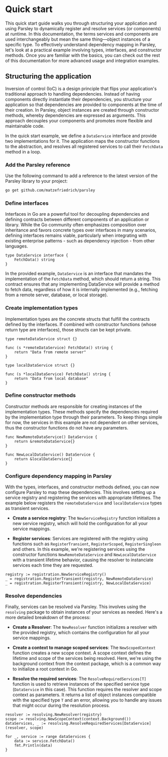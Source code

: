 # Quick start

This quick start guide walks you through structuring your application and using Parsley to dynamically register and resolve services (or components) at runtime. In this documentation, the terms services and components are used interchangeably but mean the same thing—object instances of a specific type. To effectively understand dependency mapping in Parsley, let's look at a practical example involving types, interfaces, and constructor methods. Once you are familiar with the basics, you can check out the rest of this documentation for more advanced usage and integration examples.

## Structuring the application

Inversion of control (IoC) is a design principle that flips your application's traditional approach to handling dependencies. Instead of having components directly instantiate their dependencies, you structure your application so that dependencies are provided to components at the time of their creation. In Parsley, object instances are created through constructor methods, whereby dependencies are expressed as arguments. This approach decouples your components and promotes more flexible and maintainable code.

In the quick start example, we define a `DataService` interface and provide two implementations for it. The application maps the constructor functions to the abstraction, and resolves all registered services to call their `FetchData` method in a loop.

### Add the Parsley reference

Use the following command to add a reference to the latest version of the Parsley library to your project:

```sh
go get github.com/matzefriedrich/parsley
```

### Define interfaces

Interfaces in Go are a powerful tool for decoupling dependencies and defining contracts between different components of an application or library. While the Go community often emphasizes composition over inheritance and favors concrete types over interfaces in many scenarios, defining interfaces remains viable, particularly when integrating with existing enterprise patterns - such as dependency injection - from other languages.

````golang
type DataService interface {
    FetchData() string
}
````

In the provided example, `DataService` is an interface that mandates the implementation of the `FetchData` method, which should return a string. This contract ensures that any implementing DataService will provide a method to fetch data, regardless of how it is internally implemented (e.g., fetching from a remote server, database, or local storage).


### Create implementation types

Implementation types are the concrete structs that fulfill the contracts defined by the interfaces. If combined with constructor functions (whose return type are interfaces), those structs can be kept private.

````golang
type remoteDataService struct {}

func (s *remoteDataService) FetchData() string {
    return "Data from remote server"
}

type localDataService struct {}

func (s *localDataService) FetchData() string {
    return "Data from local database"
}
````

### Define constructor methods

Constructor methods are responsible for creating instances of the implementation types. These methods specify the dependencies required by the implementation type through their parameters. To keep things simple for now, the services in this example are not dependent on other services, thus the constructor functions do not have any parameters.

````golang
func NewRemoteDataService() DataService {
    return &remoteDataService{}
}

func NewLocalDataService() DataService {
    return &localDataService{}
}
````

### Configure dependency mapping in Parsley

With the types, interfaces, and constructor methods defined, you can now configure Parsley to map these dependencies. This involves setting up a service registry and registering the services with appropriate lifetimes. The example below registers the `remoteDataService` and `localDataService` types as transient services.

* **Create a service registry**: The `NewServiceRegistry` function initializes a new service registry, which will hold the configuration for all your service mappings.

* **Register services**: Services are registered with the registry using functions such as `RegisterTransient`, `RegisterScoped`, `RegisterSingleon` and others. In this example, we're registering services using the constructor functions `NewRemoteDataService` and `NewLocalDataService` with a transient lifetime behavior, causing the resolver to instanciate services each time they are requested.

````golang
registry := registration.NewServiceRegistry()
_ = registration.RegisterTransient(registry, NewRemoteDataService)
_ = registration.RegisterTransient(registry, NewLocalDataService)
````

### Resolve dependencies

Finally, services can be resolved via Parsley. This involves using the `resolving` package to obtain instances of your services as needed. Here's a more detailed breakdown of the process:

* **Create a Resolver**: The `NewResolver` function initializes a resolver with the provided registry, which contains the configuration for all your service mappings.

* **Create a context to manage scoped services**: The `NewScopedContext` function creates a new scope context. A scope context defines the lifetime and scope of the services being resolved. Here, we're using the background context from the context package, which is a common way to initialize a root context in Go.

* **Resolve the required services**: The `ResolveRequiredServices[T]` function is used to retrieve instances of the specified service type (`DataService` in this case). This function requires the resolver and scope context as parameters. It returns a list of object instances compatible with the specified type `T` and an error, allowing you to handle any issues that might occur during the resolution process.

````golang
resolver := resolving.NewResolver(registry)
scope := resolving.NewScopeContext(context.Background())
dataServices, _ := resolving.ResolveRequiredServices[DataService](resolver, scope)

for _, service := range dataServices {
    data := service.FetchData()
    fmt.Println(data)
}
````
